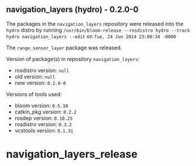 ## navigation_layers (hydro) - 0.2.0-0

The packages in the `navigation_layers` repository were released into the `hydro` distro by running `/usr/bin/bloom-release --rosdistro hydro --track hydro navigation_layers --edit` on `Tue, 24 Jun 2014 23:00:34 -0000`

The `range_sensor_layer` package was released.

Version of package(s) in repository `navigation_layers`:
- rosdistro version: `null`
- old version: `null`
- new version: `0.2.0-0`

Versions of tools used:
- bloom version: `0.5.10`
- catkin_pkg version: `0.2.2`
- rosdep version: `0.10.25`
- rosdistro version: `0.3.2`
- vcstools version: `0.1.31`


navigation_layers_release
=========================
